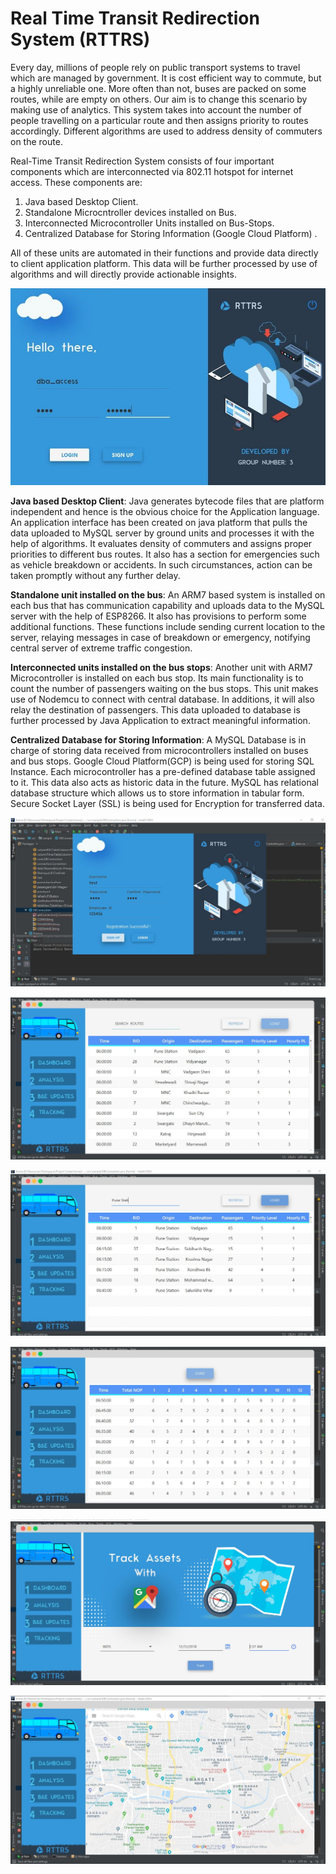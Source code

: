 # Real Time Transit Redirection System (RTTRS)

Every day, millions of people rely on public transport systems to travel which are managed by government. It is cost efficient way to commute, but a highly unreliable one. More often than not, buses are packed on some routes, while are empty on others. Our aim is to change this scenario by making use of analytics. This system takes into account the number of people travelling on a particular route and then assigns priority to routes accordingly. Different algorithms are used to address density of commuters on the route. 


 Real-Time Transit Redirection System consists of four important components which are interconnected via 802.11 hotspot for internet access. These components are:

1)	Java based Desktop Client.
2)	Standalone Microcntroller devices installed on Bus.
3)	Interconnected Microcontroller Units installed on Bus-Stops.
4)	Centralized Database for Storing Information (Google Cloud Platform) .
 
 All of these units are automated in their functions and provide data directly to client application platform. This data will be further processed by use of algorithms and will directly provide actionable insights.



![](Images/1.JPG)

**Java based Desktop Client**: Java generates bytecode files that are platform independent and hence is the obvious choice for the Application language. An application interface has been created on java platform that pulls the data uploaded to MySQL server by ground units and processes it with the help of algorithms. It evaluates density of commuters and assigns proper priorities to different bus routes. It also has a section for emergencies such as vehicle breakdown or accidents. In such circumstances, action can be taken promptly without any further delay.


**Standalone unit installed on the bus**: An ARM7 based system is installed on each bus that has communication capability and uploads data to the MySQL server with the help of ESP8266. It also has provisions to perform some additional functions. These functions include sending current location to the server, relaying messages in case of breakdown or emergency, notifying central server of extreme traffic congestion.


**Interconnected units installed on the bus stops**: Another unit with ARM7 Microcontroller is installed on each bus stop. Its main functionality is to count the number of passengers waiting on the bus stops. This unit makes use of Nodemcu to connect with central database. In additions, it will also relay the destination of passengers. This data uploaded to database is further processed by Java Application to extract meaningful information.
 

**Centralized Database for Storing Information**: A MySQL Database is in charge of storing data received from microcontrollers installed on buses and bus stops. Google Cloud Platform(GCP) is being used for storing SQL Instance. Each microcontroller has a pre-defined database table assigned to it. This data also acts as historic data in the future. MySQL has relational database structure which allows us to store information in tabular form. Secure Socket Layer (SSL) is being used for Encryption for transferred data. 


![](Images/3.JPG)


![](Images/5.JPG)

![](Images/6.JPG)

![](Images/7.JPG)

![](Images/9.JPG)

![](Images/10.JPG)

